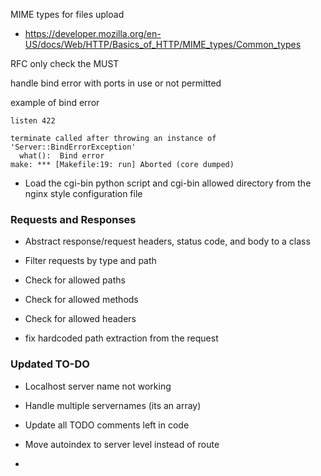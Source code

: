 
MIME types for files upload
 - https://developer.mozilla.org/en-US/docs/Web/HTTP/Basics_of_HTTP/MIME_types/Common_types

RFC only check the MUST 

handle bind error with ports in use or not permitted 

example of bind error
```
listen 422

terminate called after throwing an instance of 'Server::BindErrorException'
  what():  Bind error
make: *** [Makefile:19: run] Aborted (core dumped)
```

- Load the cgi-bin python script and cgi-bin allowed directory from the 
  nginx style configuration file

### Requests and Responses

 * Abstract response/request headers, status code, and body to a class

 * Filter requests by type and path

 * Check for allowed paths

 * Check for allowed methods

 * Check for allowed headers

* fix hardcoded path extraction from the request



### Updated TO-DO

 * Localhost server name not working

 * Handle multiple servernames (its an array)

 * Update all TODO comments left in code

 * Move autoindex to server level instead of route

 * 

